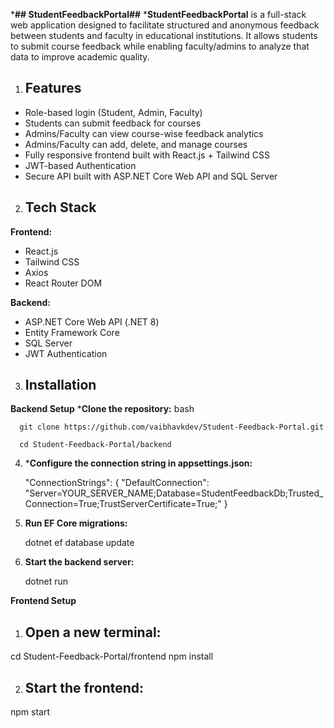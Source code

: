 ***## StudentFeedbackPortal##**
***StudentFeedbackPortal** is a full-stack web application designed to facilitate structured and anonymous feedback between students and faculty in educational institutions. It allows students to submit course feedback while enabling faculty/admins to analyze that data to improve academic quality.

1. ## Features
- Role-based login (Student, Admin, Faculty)
- Students can submit feedback for courses
- Admins/Faculty can view course-wise feedback analytics
- Admins/Faculty can add, delete, and manage courses
- Fully responsive frontend built with React.js + Tailwind CSS
- JWT-based Authentication
- Secure API built with ASP.NET Core Web API and SQL Server

2. ## Tech Stack
**Frontend:**
- React.js
- Tailwind CSS
- Axios
- React Router DOM

**Backend:**
- ASP.NET Core Web API (.NET 8)
- Entity Framework Core
- SQL Server
- JWT Authentication

3. ## Installation
**Backend Setup**
   ***Clone the repository:**
    bash
      
      git clone https://github.com/vaibhavkdev/Student-Feedback-Portal.git
     
      cd Student-Feedback-Portal/backend

4. ***Configure the connection string in appsettings.json:**

    "ConnectionStrings": {
      "DefaultConnection": "Server=YOUR_SERVER_NAME;Database=StudentFeedbackDb;Trusted_Connection=True;TrustServerCertificate=True;"
      }

5. **Run EF Core migrations:**

    dotnet ef database update

6. **Start the backend server:**

    dotnet run

**Frontend Setup**
1. ## Open a new terminal:

  cd Student-Feedback-Portal/frontend
  npm install

2. ## Start the frontend:

  npm start

